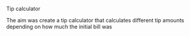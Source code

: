 Tip calculator

The aim was create a tip calculator that calculates different tip amounts depending on how much the initial bill was
